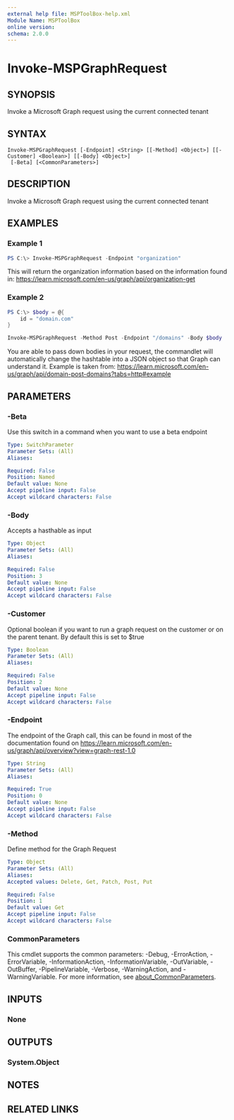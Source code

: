 ```yaml
---
external help file: MSPToolBox-help.xml
Module Name: MSPToolBox
online version:
schema: 2.0.0
---
```


# Invoke-MSPGraphRequest

## SYNOPSIS
Invoke a Microsoft Graph request using the current connected tenant

## SYNTAX

```
Invoke-MSPGraphRequest [-Endpoint] <String> [[-Method] <Object>] [[-Customer] <Boolean>] [[-Body] <Object>]
 [-Beta] [<CommonParameters>]
```

## DESCRIPTION
Invoke a Microsoft Graph request using the current connected tenant

## EXAMPLES

### Example 1
```powershell
PS C:\> Invoke-MSPGraphRequest -Endpoint "organization"
```

This will return the organization information based on the information found in: https://learn.microsoft.com/en-us/graph/api/organization-get

### Example 2

```powershell
PS C:\> $body = @{
    id = "domain.com"
}

Invoke-MSPGraphRequest -Method Post -Endpoint "/domains" -Body $body
```

You are able to pass down bodies in your request, the commandlet will automatically change the hashtable into a JSON object so that Graph can understand it. Example is taken from: https://learn.microsoft.com/en-us/graph/api/domain-post-domains?tabs=http#example

## PARAMETERS

### -Beta
Use this switch in a command when you want to use a beta endpoint

```yaml
Type: SwitchParameter
Parameter Sets: (All)
Aliases:

Required: False
Position: Named
Default value: None
Accept pipeline input: False
Accept wildcard characters: False
```

### -Body
Accepts a hasthable as input

```yaml
Type: Object
Parameter Sets: (All)
Aliases:

Required: False
Position: 3
Default value: None
Accept pipeline input: False
Accept wildcard characters: False
```

### -Customer
Optional boolean if you want to run a graph request on the customer or on the parent tenant. By default this is set to $true

```yaml
Type: Boolean
Parameter Sets: (All)
Aliases:

Required: False
Position: 2
Default value: None
Accept pipeline input: False
Accept wildcard characters: False
```

### -Endpoint
The endpoint of the Graph call, this can be found in most of the documentation found on https://learn.microsoft.com/en-us/graph/api/overview?view=graph-rest-1.0

```yaml
Type: String
Parameter Sets: (All)
Aliases:

Required: True
Position: 0
Default value: None
Accept pipeline input: False
Accept wildcard characters: False
```

### -Method
Define method for the Graph Request

```yaml
Type: Object
Parameter Sets: (All)
Aliases:
Accepted values: Delete, Get, Patch, Post, Put

Required: False
Position: 1
Default value: Get
Accept pipeline input: False
Accept wildcard characters: False
```

### CommonParameters
This cmdlet supports the common parameters: -Debug, -ErrorAction, -ErrorVariable, -InformationAction, -InformationVariable, -OutVariable, -OutBuffer, -PipelineVariable, -Verbose, -WarningAction, and -WarningVariable. For more information, see [about_CommonParameters](http://go.microsoft.com/fwlink/?LinkID=113216).

## INPUTS

### None
## OUTPUTS

### System.Object
## NOTES

## RELATED LINKS
